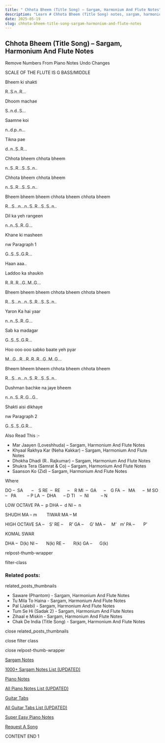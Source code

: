 ```yaml
---
title: " Chhota Bheem (Title Song) – Sargam, Harmonium And Flute Notes"
description: "Learn # Chhota Bheem (Title Song) notes, sargam, harmonium notations and flute notes. Easy step-by-step tutorial for beginners."
date: 2025-05-19
slug: chhota-bheem-title-song-sargam-harmonium-and-flute-notes
---
```


## Chhota Bheem (Title Song) – Sargam, Harmonium And Flute Notes

Remove Numbers From Piano Notes
Undo Changes

SCALE OF THE FLUTE IS G BASS/MIDDLE

Bheem ki shakti

R..S.n..R…

Dhoom machae

S..n.d..S…

Saamne koi

n..d.p..n…

Tikna pae

d..n..S..R…

Chhota bheem chhota bheem

n..S..R…S..S..n..

Chhota bheem chhota bheem

n..S..R…S..S..n..

Bheem bheem bheem chhota bheem chhota bheem

R…S…n…n..S..R…S..S..n..

Dil ka yeh rangeen

n..n..S..R..G…

Khane ki masheen

nw Paragraph 1

G..S..S..G.R…

Haan aaa..

Laddoo ka shaukin

R..R..R…G..M..G…

Bheem bheem bheem chhota bheem chhota bheem

R…S…n…n..S..R…S..S..n..

Yaron Ka hai yaar

n..n..S..R..G…

Sab ka madagar

G..S..S..G.R…

Hoo ooo ooo sabko baate yeh pyar

M…G…R…R..R..R…G..M..G…

Bheem bheem bheem chhota bheem chhota bheem

R…S…n…n..S..R…S..S..n..

Dushman bachke na jaye bheem

n..n..S..R..G…G..

Shakti aisi dikhaye

nw Paragraph 2

G..S..S..G.R…

Also Read This :-

- Mar Jaayen (Loveshhuda) – Sargam, Harmonium And Flute Notes
- Khyaal Rakhya Kar (Neha Kakkar) – Sargam, Harmonium And Flute Notes
- Dhokha Dhadi (R.. Rajkumar) – Sargam, Harmonium And Flute Notes
- Shukra Tera (Samrat & Co) – Sargam, Harmonium And Flute Notes
- Saanson Ko (Zid) – Sargam, Harmonium And Flute Notes

Where

DO –  SA       –    S
RE  –  RE      –    R
MI  –  GA      –    G
FA  –   MA      –  M
SO  –   PA         – P
LA  –  DHA      – D
TI    –  NI          – N

LOW OCTAVE
PA –  p
DHA –  d
NI –  n

SHUDH MA – m        TIWAR MA – M

HIGH OCTAVE
SA –    S’
RE –     R’
GA –     G’
MA –     M’   m’
PA –       P’

KOMAL SWAR

DHA –  D(k)
NI –       N(k)
RE –       R(k)
GA –      G(k)

relpost-thumb-wrapper

filter-class

### Related posts:

related_posts_thumbnails

- Saware (Phantom) - Sargam, Harmonium And Flute Notes
- Tu Mila To Haina - Sargam, Harmonium And Flute Notes
- Pal (Jalebi) - Sargam, Harmonium And Flute Notes
- Tum Se Hi (Sadak 2) - Sargam, Harmonium And Flute Notes
- Zihaal e Miskin - Sargam, Harmonium And Flute Notes
- Chak De India (Title Song) - Sargam, Harmonium And Flute Notes

close related_posts_thumbnails

close filter class

close relpost-thumb-wrapper

[Sargam Notes](/sargam-notes.html)

[1000+ Sargam Notes List (UPDATED)](/all-songs-list-sargam-notes.html)

[Piano Notes](/piano-notes.html)

[All Piano Notes List (UPDATED)](/all-songs-list-piano-notes.html)

[Guitar Tabs](/guitar-tabs.html)

[All Guitar Tabs List (UPDATED)](/all-songs-list-guitar-tabs.html)

[Super Easy Piano Notes](https://studywall.in/)

[Request A Song](/request-a-song.html)

CONTENT END 1
